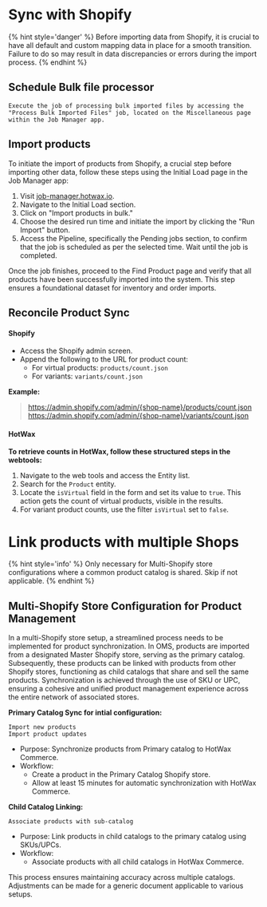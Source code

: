 # Sync with Shopify

{% hint style='danger' %}
Before importing data from Shopify, it is crucial to have all default and custom mapping data in place for a smooth transition. Failure to do so may result in data discrepancies or errors during the import process.
{% endhint %}

## Schedule Bulk file processor
```
Execute the job of processing bulk imported files by accessing the "Process Bulk Imported Files" job, located on the Miscellaneous page within the Job Manager app.
```
## Import products

To initiate the import of products from Shopify, a crucial step before importing other data, follow these steps using the Initial Load page in the Job Manager app:

1. Visit [job-manager.hotwax.io](http://job-manager.hotwax.io).
2. Navigate to the Initial Load section.
3. Click on "Import products in bulk."
4. Choose the desired run time and initiate the import by clicking the "Run Import" button.
5. Access the Pipeline, specifically the Pending jobs section, to confirm that the job is scheduled as per the selected time. Wait until the job is completed.

Once the job finishes, proceed to the Find Product page and verify that all products have been successfully imported into the system. This step ensures a foundational dataset for inventory and order imports.

## Reconcile Product Sync

#### Shopify
- Access the Shopify admin screen.
- Append the following to the URL for product count:
  - For virtual products: `products/count.json`
  - For variants: `variants/count.json`

**Example:**
> https://admin.shopify.com/admin/{shop-name}/products/count.json
> https://admin.shopify.com/admin/{shop-name}/variants/count.json

#### HotWax 

**To retrieve counts in HotWax, follow these structured steps in the webtools:**

1. Navigate to the web tools and access the Entity list.
2. Search for the `Product` entity.
3. Locate the `isVirtual` field in the form and set its value to `true`. This action gets the count of virtual products, visible in the results.
4. For variant product counts, use the filter `isVirtual` set to `false`.
   

# Link products with multiple Shops

{% hint style='info' %}
Only necessary for Multi-Shopify store configurations where a common product catalog is shared. Skip if not applicable.
{% endhint %}


## Multi-Shopify Store Configuration for Product Management

In a multi-Shopify store setup, a streamlined process needs to be implemented for product synchronization. In OMS, products are imported from a designated Master Shopify store, serving as the primary catalog. Subsequently, these products can be linked with products from other Shopify stores, functioning as child catalogs that share and sell the same products. Synchronization is achieved through the use of SKU or UPC, ensuring a cohesive and unified product management experience across the entire network of associated stores.


**Primary Catalog Sync for intial configuration:**

```
Import new products
Import product updates
```
- Purpose: Synchronize products from Primary catalog to HotWax Commerce.
- Workflow:
  - Create a product in the Primary Catalog Shopify store.
  - Allow at least 15 minutes for automatic synchronization with HotWax Commerce.


**Child Catalog Linking:**

```
Associate products with sub-catalog
```
- Purpose: Link products in child catalogs to the primary catalog using SKUs/UPCs.
- Workflow:
  - Associate products with all child catalogs in HotWax Commerce.

This process ensures maintaining accuracy across multiple catalogs. Adjustments can be made for a generic document applicable to various setups.
